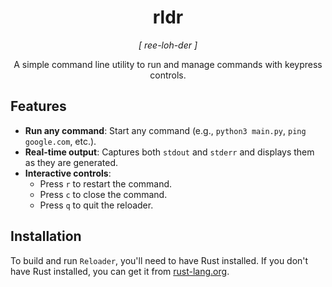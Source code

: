 <div align="center">
<h1>rldr</h1>
<p><em>[ ree-loh-der ]</em></p>
<p>A simple command line utility to run and manage commands with keypress controls.</p>
</div>

## Features

- **Run any command**: Start any command (e.g., `python3 main.py`, `ping google.com`, etc.).
- **Real-time output**: Captures both `stdout` and `stderr` and displays them as they are generated.
- **Interactive controls**:
  - Press `r` to restart the command.
  - Press `c` to close the command.
  - Press `q` to quit the reloader.

## Installation

To build and run `Reloader`, you'll need to have Rust installed. If you don't have Rust installed, you can get it from [rust-lang.org](https://www.rust-lang.org/).